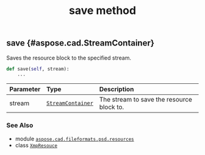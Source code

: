 ﻿---
title: save method
second_title: Aspose.CAD for Python via .NET API References
description: 
type: docs
weight: 20
url: /aspose.cad.fileformats.psd.resources/xmpresouce/save/
is_root: false
---

## save {#aspose.cad.StreamContainer}

Saves the resource block to the specified stream.



```python
def save(self, stream):
    ...
```


| Parameter | Type | Description |
| :- | :- | :- |
| stream | [`StreamContainer`](/cad/python-net/aspose.cad/streamcontainer) | The stream to save the resource block to. |



### See Also
* module [`aspose.cad.fileformats.psd.resources`](../../)
* class [`XmpResouce`](/cad/python-net/aspose.cad.fileformats.psd.resources/xmpresouce)
